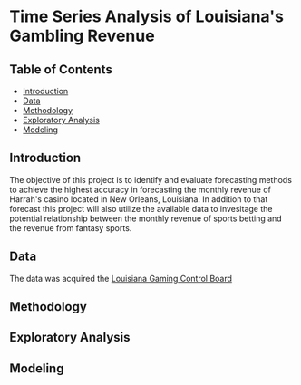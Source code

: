 # Time Series Analysis of Louisiana's Gambling Revenue

## Table of Contents
- [Introduction](#introduction)
- [Data](#data)
- [Methodology](#methodology)
- [Exploratory Analysis](#exploratory-analysis)
- [Modeling](#modeling)

## Introduction
<p> The objective of this project is to identify and evaluate forecasting methods to achieve the highest accuracy in forecasting the monthly revenue of Harrah's casino located in New Orleans, Louisiana. In addition to that forecast this project will also utilize the available data to invesitage the potential relationship between the monthly revenue of sports betting and the revenue from fantasy sports. 

## Data 
<p>The data was acquired the <a href="https://lgcb.dps.louisiana.gov/revenue_reports.htm" target="_blank">Louisiana Gaming Control Board</a></p>

## Methodology

## Exploratory Analysis

## Modeling

















